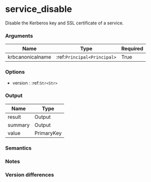 [//]: # (THE CONTENT BELOW IS GENERATED. DO NOT EDIT.)
# service_disable
Disable the Kerberos key and SSL certificate of a service.

### Arguments
|Name|Type|Required
|-|-|-
|krbcanonicalname|:ref:`Principal<Principal>`|True

### Options
* version : :ref:`Str<Str>`

### Output
|Name|Type
|-|-
|result|Output
|summary|Output
|value|PrimaryKey

[//]: # (ADD YOUR NOTES BELOW. THESE WILL BE PICKED EVERY TIME THE DOCS ARE REGENERATED. //end)
### Semantics

### Notes

### Version differences